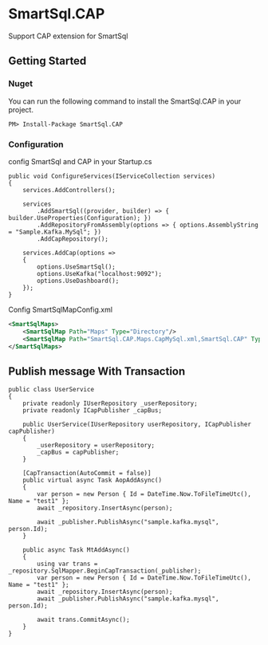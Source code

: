 # SmartSql.CAP

Support CAP extension for SmartSql

## Getting Started

### Nuget

You can run the following command to install the SmartSql.CAP in your project.

```
PM> Install-Package SmartSql.CAP
```

### Configuration
config SmartSql and CAP in your Startup.cs

```
public void ConfigureServices(IServiceCollection services)
{
    services.AddControllers();

    services
        .AddSmartSql((provider, builder) => { builder.UseProperties(Configuration); })
        .AddRepositoryFromAssembly(options => { options.AssemblyString = "Sample.Kafka.MySql"; })
        .AddCapRepository();

    services.AddCap(options =>
    {
        options.UseSmartSql();
        options.UseKafka("localhost:9092");
        options.UseDashboard();
    });
}
```

Config SmartSqlMapConfig.xml

``` xml
<SmartSqlMaps>
    <SmartSqlMap Path="Maps" Type="Directory"/>
    <SmartSqlMap Path="SmartSql.CAP.Maps.CapMySql.xml,SmartSql.CAP" Type="Embedded" />
</SmartSqlMaps>
```

## Publish message With Transaction

```
public class UserService
{
    private readonly IUserRepository _userRepository;
    private readonly ICapPublisher _capBus;

    public UserService(IUserRepository userRepository, ICapPublisher capPublisher)
    {
        _userRepository = userRepository;
        _capBus = capPublisher;
    }
	
    [CapTransaction(AutoCommit = false)]
    public virtual async Task AopAddAsync()
    {
        var person = new Person { Id = DateTime.Now.ToFileTimeUtc(), Name = "test1" };
        await _repository.InsertAsync(person);

        await _publisher.PublishAsync("sample.kafka.mysql", person.Id);
    }

    public async Task MtAddAsync()
    {
        using var trans = _repository.SqlMapper.BeginCapTransaction(_publisher);
        var person = new Person { Id = DateTime.Now.ToFileTimeUtc(), Name = "test1" };
        await _repository.InsertAsync(person);
        await _publisher.PublishAsync("sample.kafka.mysql", person.Id);

        await trans.CommitAsync();
    }
}

```
